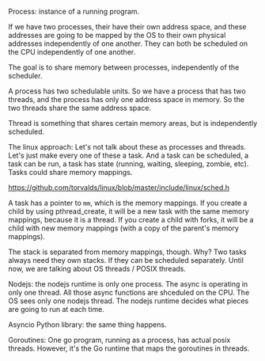 Process: instance of a running program.

If we have two processes, their have their own address space, and these addresses are going to be mapped by the OS to their own physical addresses independently of one another. They can both be scheduled on the CPU independently of one another. 

The goal is to share memory between processes, independently of the scheduler. 

A process has two schedulable units. So we have a process that has two threads, and the process has only one address space in memory. So the two threads share the same address space.

Thread is something that shares certain memory areas, but is independently scheduled. 

The linux approach: Let's not talk about these as processes and threads. Let's just make every one of these a task. And a task can be scheduled, a task can be run, a task has state (running, waiting, sleeping, zombie, etc). Tasks could share memory mappings. 

https://github.com/torvalds/linux/blob/master/include/linux/sched.h

A task has a pointer to `mm`, which is the memory mappings. If you create a child by using pthread_create, it will be a new task with the same memory mappings, because it is a thread. If you create a child with forks, it will be a child with new memory mappings (with a copy of the parent's memory mappings). 

The stack is separated from memory mappings, though. Why?  Two tasks always need they own stacks. If they can be scheduled separately. Until now, we are talking about OS threads / POSIX threads. 

Nodejs: the nodejs runtime is only one process. The async is operating in only one thread. All those async functions are shceduled on the CPU. The OS sees only one nodejs thread. The nodejs runtime decides what pieces are going to run at each time.

Asyncio Python library: the same thing happens.

Goroutines: One go program, running as a process, has actual posix threads. However, it's the Go runtime that maps the goroutines in threads.
